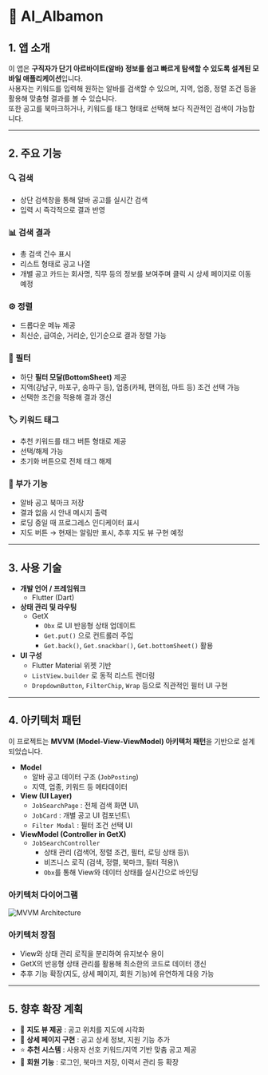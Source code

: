 # 📘 AI_Albamon

## 1. 앱 소개

이 앱은 **구직자가 단기 아르바이트(알바) 정보를 쉽고 빠르게 탐색할 수
있도록 설계된 모바일 애플리케이션**입니다.\
사용자는 키워드를 입력해 원하는 알바를 검색할 수 있으며, 지역, 업종,
정렬 조건 등을 활용해 맞춤형 결과를 볼 수 있습니다.\
또한 공고를 북마크하거나, 키워드를 태그 형태로 선택해 보다 직관적인
검색이 가능합니다.

------------------------------------------------------------------------

## 2. 주요 기능

### 🔍 검색

-   상단 검색창을 통해 알바 공고를 실시간 검색
-   입력 시 즉각적으로 결과 반영

### 📊 검색 결과

-   총 검색 건수 표시
-   리스트 형태로 공고 나열
-   개별 공고 카드는 회사명, 직무 등의 정보를 보여주며 클릭 시 상세
    페이지로 이동 예정

### ⚙️ 정렬

-   드롭다운 메뉴 제공
-   최신순, 급여순, 거리순, 인기순으로 결과 정렬 가능

### 🎯 필터

-   하단 **필터 모달(BottomSheet)** 제공
-   지역(강남구, 마포구, 송파구 등), 업종(카페, 편의점, 마트 등) 조건
    선택 가능
-   선택한 조건을 적용해 결과 갱신

### 🏷️ 키워드 태그

-   추천 키워드를 태그 버튼 형태로 제공
-   선택/해제 가능
-   초기화 버튼으로 전체 태그 해제

### 📌 부가 기능

-   알바 공고 북마크 저장
-   결과 없음 시 안내 메시지 출력
-   로딩 중일 때 프로그레스 인디케이터 표시
-   지도 버튼 → 현재는 알림만 표시, 추후 지도 뷰 구현 예정

------------------------------------------------------------------------

## 3. 사용 기술

-   **개발 언어 / 프레임워크**
    -   Flutter (Dart)
-   **상태 관리 및 라우팅**
    -   GetX
        -   `Obx` 로 UI 반응형 상태 업데이트
        -   `Get.put()` 으로 컨트롤러 주입
        -   `Get.back()`, `Get.snackbar()`, `Get.bottomSheet()` 활용
-   **UI 구성**
    -   Flutter Material 위젯 기반
    -   `ListView.builder` 로 동적 리스트 렌더링
    -   `DropdownButton`, `FilterChip`, `Wrap` 등으로 직관적인 필터 UI
        구현

------------------------------------------------------------------------

## 4. 아키텍처 패턴

이 프로젝트는 **MVVM (Model-View-ViewModel) 아키텍처 패턴**을 기반으로
설계되었습니다.

-   **Model**
    -   알바 공고 데이터 구조 (`JobPosting`)
    -   지역, 업종, 키워드 등 메타데이터
-   **View (UI Layer)**
    -   `JobSearchPage` : 전체 검색 화면 UI\
    -   `JobCard` : 개별 공고 UI 컴포넌트\
    -   `Filter Modal` : 필터 조건 선택 UI
-   **ViewModel (Controller in GetX)**
    -   `JobSearchController`
        -   상태 관리 (검색어, 정렬 조건, 필터, 로딩 상태 등)\
        -   비즈니스 로직 (검색, 정렬, 북마크, 필터 적용)\
        -   `Obx`를 통해 View와 데이터 상태를 실시간으로 바인딩

### 아키텍처 다이어그램

![MVVM Architecture](mvvm_architecture.png)

### 아키텍처 장점

-   View와 상태 관리 로직을 분리하여 유지보수 용이
-   GetX의 반응형 상태 관리를 활용해 최소한의 코드로 데이터 갱신
-   추후 기능 확장(지도, 상세 페이지, 회원 기능)에 유연하게 대응 가능

------------------------------------------------------------------------

## 5. 향후 확장 계획

-   📍 **지도 뷰 제공** : 공고 위치를 지도에 시각화
-   📄 **상세 페이지 구현** : 공고 상세 정보, 지원 기능 추가
-   ⭐ **추천 시스템** : 사용자 선호 키워드/지역 기반 맞춤 공고 제공
-   🔐 **회원 기능** : 로그인, 북마크 저장, 이력서 관리 등 확장
